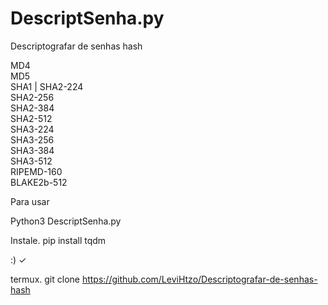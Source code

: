 # DescriptSenha.py
Descriptografar de senhas hash

MD4                                                        
MD5                                             
SHA1                                                       | 
SHA2-224                                                   
SHA2-256                                                   
SHA2-384                                                   
SHA2-512                                                   
SHA3-224                                                   
SHA3-256                                                   
SHA3-384                                                   
SHA3-512                                                   
RIPEMD-160                                                 
BLAKE2b-512

Para usar

Python3 DescriptSenha.py

Instale. pip install tqdm

:) ✓

termux.     git clone https://github.com/LeviHtzo/Descriptografar-de-senhas-hash

